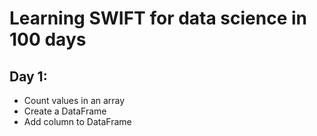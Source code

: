 # Learning SWIFT for data science in 100 days

## Day 1:

- Count values in an array
- Create a DataFrame
- Add column to DataFrame
